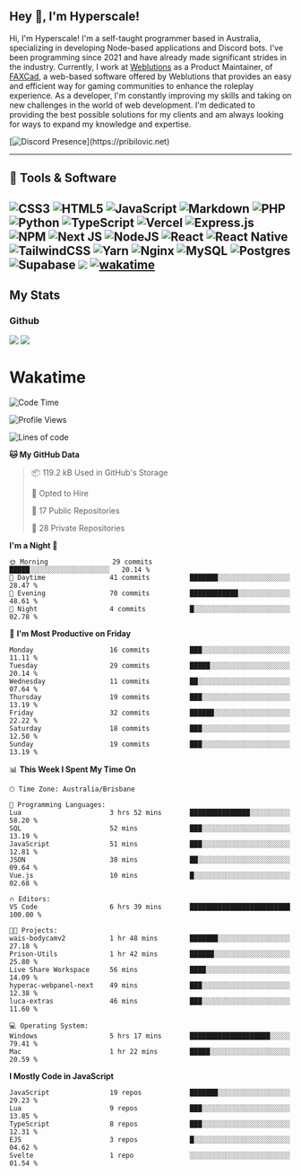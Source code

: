 ## Hey 👋, I'm Hyperscale!

Hi, I'm Hyperscale! I'm a self-taught programmer based in Australia, specializing in developing Node-based applications and Discord bots. I've been programming since 2021 and have already made significant strides in the industry. Currently, I work at [Weblutions](https://weblutions.com) as a Product Maintainer, of [FAXCad](https://weblutions.com/store/faxcad), a web-based software offered by Weblutions that provides an easy and efficient way for gaming communities to enhance the roleplay experience. As a developer, I'm constantly improving my skills and taking on new challenges in the world of web development. I'm dedicated to providing the best possible solutions for my clients and am always looking for ways to expand my knowledge and expertise.

[![Discord Presence](https://lanyard.cnrad.dev/api/906061699562475581?=idleMessage=:Just%Chillin%With%My%Kangaroo!)](https://pribilovic.net)

<p align="center">
<a href="https://github.com/Hyperscale1">
</a>
</p>

---
## 🔧 Tools & Software

![CSS3](https://img.shields.io/badge/css3-%231572B6.svg?style=for-the-badge&logo=css3&logoColor=white) ![HTML5](https://img.shields.io/badge/html5-%23E34F26.svg?style=for-the-badge&logo=html5&logoColor=white) ![JavaScript](https://img.shields.io/badge/javascript-%23323330.svg?style=for-the-badge&logo=javascript&logoColor=%23F7DF1E)  ![Markdown](https://img.shields.io/badge/markdown-%23000000.svg?style=for-the-badge&logo=markdown&logoColor=white) ![PHP](https://img.shields.io/badge/php-%23777BB4.svg?style=for-the-badge&logo=php&logoColor=white) ![Python](https://img.shields.io/badge/python-3670A0?style=for-the-badge&logo=python&logoColor=ffdd54) ![TypeScript](https://img.shields.io/badge/typescript-%23007ACC.svg?style=for-the-badge&logo=typescript&logoColor=white) ![Vercel](https://img.shields.io/badge/vercel-%23000000.svg?style=for-the-badge&logo=vercel&logoColor=white) ![Express.js](https://img.shields.io/badge/express.js-%23404d59.svg?style=for-the-badge&logo=express&logoColor=%2361DAFB) ![NPM](https://img.shields.io/badge/NPM-%23000000.svg?style=for-the-badge&logo=npm&logoColor=white) ![Next JS](https://img.shields.io/badge/Next-black?style=for-the-badge&logo=next.js&logoColor=white) ![NodeJS](https://img.shields.io/badge/node.js-6DA55F?style=for-the-badge&logo=node.js&logoColor=white) ![React](https://img.shields.io/badge/react-%2320232a.svg?style=for-the-badge&logo=react&logoColor=%2361DAFB) ![React Native](https://img.shields.io/badge/react_native-%2320232a.svg?style=for-the-badge&logo=react&logoColor=%2361DAFB) ![TailwindCSS](https://img.shields.io/badge/tailwindcss-%2338B2AC.svg?style=for-the-badge&logo=tailwind-css&logoColor=white) ![Yarn](https://img.shields.io/badge/yarn-%232C8EBB.svg?style=for-the-badge&logo=yarn&logoColor=white) ![Nginx](https://img.shields.io/badge/nginx-%23009639.svg?style=for-the-badge&logo=nginx&logoColor=white) ![MySQL](https://img.shields.io/badge/mysql-%2300f.svg?style=for-the-badge&logo=mysql&logoColor=white) ![Postgres](https://img.shields.io/badge/postgres-%23316192.svg?style=for-the-badge&logo=postgresql&logoColor=white) ![Supabase](https://img.shields.io/badge/Supabase-3ECF8E?style=for-the-badge&logo=supabase&logoColor=white) ![](https://img.shields.io/badge/Ubuntu-E95420?style=for-the-badge&logo=ubuntu&logoColor=white) [![wakatime](https://wakatime.com/badge/user/6e098b16-30e8-493e-bf77-598fafbb912d.svg?style=for-the-badge)](https://wakatime.com/@6e098b16-30e8-493e-bf77-598fafbb912d) 
---
## My Stats

### Github
![](https://github-readme-stats.vercel.app/api?username=Hyperscale1&theme=blue-green)
![](https://github-readme-stats.vercel.app/api/top-langs/?username=Hyperscale1&theme=blue-green)

# Wakatime
<!--START_SECTION:waka-->
![Code Time](http://img.shields.io/badge/Code%20Time-762%20hrs%2053%20mins-blue)

![Profile Views](http://img.shields.io/badge/Profile%20Views-0-blue)

![Lines of code](https://img.shields.io/badge/From%20Hello%20World%20I%27ve%20Written-398.8%20thousand%20lines%20of%20code-blue)

**🐱 My GitHub Data** 

> 📦 119.2 kB Used in GitHub's Storage 
 > 
> 💼 Opted to Hire
 > 
> 📜 17 Public Repositories 
 > 
> 🔑 28 Private Repositories 
 > 
**I'm a Night 🦉** 

```text
🌞 Morning                29 commits          █████░░░░░░░░░░░░░░░░░░░░   20.14 % 
🌆 Daytime                41 commits          ███████░░░░░░░░░░░░░░░░░░   28.47 % 
🌃 Evening                70 commits          ████████████░░░░░░░░░░░░░   48.61 % 
🌙 Night                  4 commits           █░░░░░░░░░░░░░░░░░░░░░░░░   02.78 % 
```
📅 **I'm Most Productive on Friday** 

```text
Monday                   16 commits          ███░░░░░░░░░░░░░░░░░░░░░░   11.11 % 
Tuesday                  29 commits          █████░░░░░░░░░░░░░░░░░░░░   20.14 % 
Wednesday                11 commits          ██░░░░░░░░░░░░░░░░░░░░░░░   07.64 % 
Thursday                 19 commits          ███░░░░░░░░░░░░░░░░░░░░░░   13.19 % 
Friday                   32 commits          ██████░░░░░░░░░░░░░░░░░░░   22.22 % 
Saturday                 18 commits          ███░░░░░░░░░░░░░░░░░░░░░░   12.50 % 
Sunday                   19 commits          ███░░░░░░░░░░░░░░░░░░░░░░   13.19 % 
```


📊 **This Week I Spent My Time On** 

```text
🕑︎ Time Zone: Australia/Brisbane

💬 Programming Languages: 
Lua                      3 hrs 52 mins       ███████████████░░░░░░░░░░   58.20 % 
SQL                      52 mins             ███░░░░░░░░░░░░░░░░░░░░░░   13.19 % 
JavaScript               51 mins             ███░░░░░░░░░░░░░░░░░░░░░░   12.81 % 
JSON                     38 mins             ██░░░░░░░░░░░░░░░░░░░░░░░   09.64 % 
Vue.js                   10 mins             █░░░░░░░░░░░░░░░░░░░░░░░░   02.68 % 

🔥 Editors: 
VS Code                  6 hrs 39 mins       █████████████████████████   100.00 % 

🐱‍💻 Projects: 
wais-bodycamv2           1 hr 48 mins        ███████░░░░░░░░░░░░░░░░░░   27.18 % 
Prison-Utils             1 hr 42 mins        ██████░░░░░░░░░░░░░░░░░░░   25.80 % 
Live Share Workspace     56 mins             ████░░░░░░░░░░░░░░░░░░░░░   14.09 % 
hyperac-webpanel-next    49 mins             ███░░░░░░░░░░░░░░░░░░░░░░   12.38 % 
luca-extras              46 mins             ███░░░░░░░░░░░░░░░░░░░░░░   11.60 % 

💻 Operating System: 
Windows                  5 hrs 17 mins       ████████████████████░░░░░   79.41 % 
Mac                      1 hr 22 mins        █████░░░░░░░░░░░░░░░░░░░░   20.59 % 
```

**I Mostly Code in JavaScript** 

```text
JavaScript               19 repos            ███████░░░░░░░░░░░░░░░░░░   29.23 % 
Lua                      9 repos             ███░░░░░░░░░░░░░░░░░░░░░░   13.85 % 
TypeScript               8 repos             ███░░░░░░░░░░░░░░░░░░░░░░   12.31 % 
EJS                      3 repos             █░░░░░░░░░░░░░░░░░░░░░░░░   04.62 % 
Svelte                   1 repo              ░░░░░░░░░░░░░░░░░░░░░░░░░   01.54 % 
```




<!--END_SECTION:waka-->
